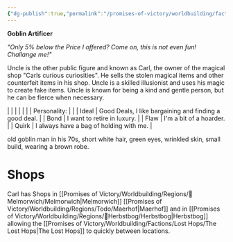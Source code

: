 ```yaml
---
{"dg-publish":true,"permalink":"/promises-of-victory/worldbuilding/factions/lost-hops/uncle/","title":"Uncle","noteIcon":"","created":"2023-01-25T02:26:54.131+01:00","updated":"2023-03-29T21:31:12.352+02:00"}
---
```


**Goblin Artificer**

_"Only 5% below the Price I offered? Come on, this is not even fun! Challange me!"_

Uncle is the other public figure and known as Carl, the owner of the magical shop "Carls curious curiosities". He sells the stolen magical items and other counterfeit items in his shop. Uncle is a skilled illusionist and uses his magic to create fake items. Uncle is known for being a kind and gentle person, but he can be fierce when necessary.

|              |                                                        |
|  |  |
| Personality: |                                                        |
| Ideal        | Good Deals, I like bargaining and finding a good deal. |
| Bond         | I want to retire in luxury.                            |
| Flaw         | I'm a bit of a hoarder.                                |
| Quirk        | I always have a bag of holding with me.                |

old goblin man in his 70s, short white hair, green eyes, wrinkled skin, small build, wearing a brown robe.

# Shops
Carl has Shops in [[Promises of Victory/Worldbuilding/Regions/🏰Melmorwich/Melmorwich\|Melmorwich]] [[Promises of Victory/Worldbuilding/Regions/Todo/Maerhof\|Maerhof]] and in [[Promises of Victory/Worldbuilding/Regions/🏰Herbstbog/Herbstbog\|Herbstbog]] allowing the [[Promises of Victory/Worldbuilding/Factions/Lost Hops/The Lost Hops\|The Lost Hops]] to quickly between locations.